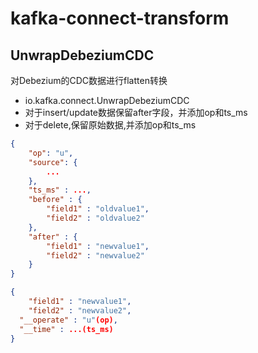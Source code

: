 # kafka-connect-transform

## UnwrapDebeziumCDC

对Debezium的CDC数据进行flatten转换

- io.kafka.connect.UnwrapDebeziumCDC
- 对于insert/update数据保留after字段，并添加op和ts_ms
- 对于delete,保留原始数据,并添加op和ts_ms

```json
{
	"op": "u",
	"source": {
		...
	},
	"ts_ms" : ...,
	"before" : {
		"field1" : "oldvalue1",
		"field2" : "oldvalue2"
	},
	"after" : {
		"field1" : "newvalue1",
		"field2" : "newvalue2"
	}
}
```

```json
{
	"field1" : "newvalue1",
	"field2" : "newvalue2",
  "__operate" : "u"(op),
  "__time" : ...(ts_ms)
}
```
